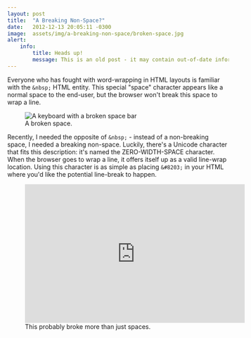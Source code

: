 ```yaml
---
layout: post
title:  "A Breaking Non-Space?"
date:   2012-12-13 20:05:11 -0300
image:  assets/img/a-breaking-non-space/broken-space.jpg
alert:
    info:
        title: Heads up!
        message: This is an old post - it may contain out-of-date information!
---
```


Everyone who has fought with word-wrapping in HTML layouts is familiar with the `&nbsp;` HTML entity. This special "space" character appears like a normal space to the end-user, but the browser won't break this space to wrap a line.

<figure>
    <img src="{{ 'assets/img/a-breaking-non-space/broken-space.jpg' | relative_url }}" alt="A keyboard with a broken space bar" />
    <figcaption>A broken space.</figcaption>
</figure>

Recently, I needed the opposite of `&nbsp;` - instead of a non-breaking space, I needed a breaking non-space. Luckily, there's a Unicode character that fits this description: it's named the ZERO-WIDTH-SPACE character. When the browser goes to wrap a line, it offers itself up as a valid line-wrap location. Using this character is as simple as placing `&#8203;` in your HTML where you'd like the potential line-break to happen.

<figure>
    <iframe class="rounded" width="500" height="315" src="https://www.youtube.com/embed/2IfPwTQ7au8?start=56&end=77" frameborder="0" allow="autoplay; encrypted-media" allowfullscreen></iframe>
    <figcaption>This probably broke more than just spaces.</figcaption>
</figure>
